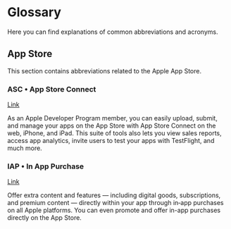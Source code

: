# Glossary

Here you can find explanations of common abbreviations and acronyms. 

## App Store

This section contains abbreviations related to the Apple App Store.

### ASC • App Store Connect

[Link](https://developer.apple.com/app-store-connect/)

As an Apple Developer Program member, you can easily upload, submit, and manage your apps on the App Store with App Store Connect on the web, iPhone, and iPad. This suite of tools also lets you view sales reports, access app analytics, invite users to test your apps with TestFlight, and much more.

### IAP • In App Purchase
 
[Link](https://developer.apple.com/in-app-purchase/)

Offer extra content and features — including digital goods, subscriptions, and premium content — directly within your app through in‑app purchases on all Apple platforms. You can even promote and offer in-app purchases directly on the App Store.

